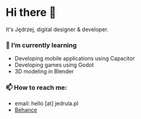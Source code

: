 # Hi there 👋
It's Jędrzej, digital designer & developer.

### 🌱 I’m currently learning
- Developing mobile applications using Capacitor
- Developing games using Godot
- 3D modeling in Blender

### 📫 How to reach me:
- email: hello [at] jedrula.pl
- [Behance](https://www.behance.net/bvlinsky)
